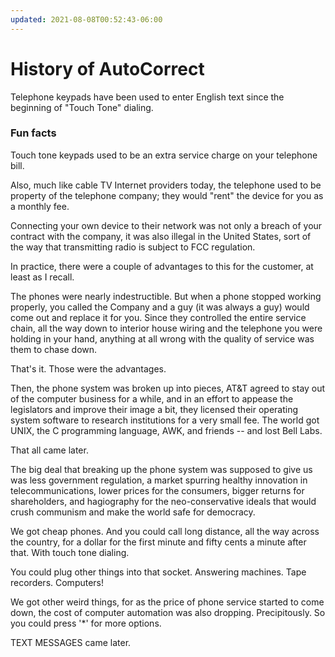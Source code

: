```yaml
---
updated: 2021-08-08T00:52:43-06:00
---
```


# History of AutoCorrect

Telephone keypads have been used to enter English text since the beginning of "Touch Tone" dialing.


### Fun facts
 Touch tone keypads used to be an extra service charge on your telephone bill.

Also, much like cable TV Internet providers today, the telephone used to be property of the telephone company; they would "rent" the device for you as a monthly fee.

Connecting your own device to their network was not only a breach of your contract with the company, it was also illegal in the United States, sort of the way that transmitting radio is subject to FCC regulation.

In practice, there were a couple of advantages to this for the customer, at least as I recall.

The phones were nearly indestructible. But when a phone stopped working properly, you called the Company and a guy (it was always a guy) would come out and replace it for you. Since they controlled the entire service chain, all the way down to interior house wiring and the telephone you were holding in your hand, anything at all wrong with the quality of service was them to chase down.

That's it. Those were the advantages.

Then, the phone system was broken up into pieces, AT&T agreed to stay out of the computer business for a while, and in an effort to appease the legislators and improve their image a bit, they licensed their operating system software to research institutions for a very small fee. The world got UNIX, the C programming language, AWK, and friends -- and lost Bell Labs.

That all came later.

The big deal that breaking up the phone system was supposed to give us was less government regulation, a market spurring healthy innovation in telecommunications, lower prices for the consumers, bigger returns for shareholders, and hagiography for the neo-conservative ideals that would crush communism and make the world safe for democracy.

We got cheap phones. And you could call long distance, all the way across the country, for a dollar for the first minute and fifty cents a minute after that. With touch tone dialing.

You could plug other things into that socket. Answering machines. Tape recorders. Computers!

We got other weird things, for as the price of phone service started to come down, the cost of computer automation was also dropping. Precipitously. So you could press '*' for more options.

TEXT MESSAGES came later.
